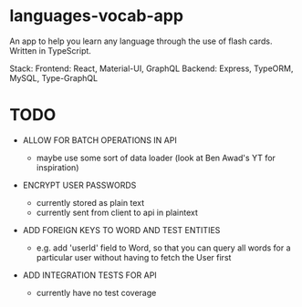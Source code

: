 # languages-vocab-app

An app to help you learn any language through the use of flash cards. Written in TypeScript.

Stack:
Frontend: React, Material-UI, GraphQL
Backend: Express, TypeORM, MySQL, Type-GraphQL

# TODO

- ALLOW FOR BATCH OPERATIONS IN API

  - maybe use some sort of data loader (look at Ben Awad's YT for inspiration)

- ENCRYPT USER PASSWORDS

  - currently stored as plain text
  - currently sent from client to api in plaintext

- ADD FOREIGN KEYS TO WORD AND TEST ENTITIES

  - e.g. add 'userId' field to Word, so that you can query all words for a particular user without having to fetch the User first

- ADD INTEGRATION TESTS FOR API
  - currently have no test coverage
